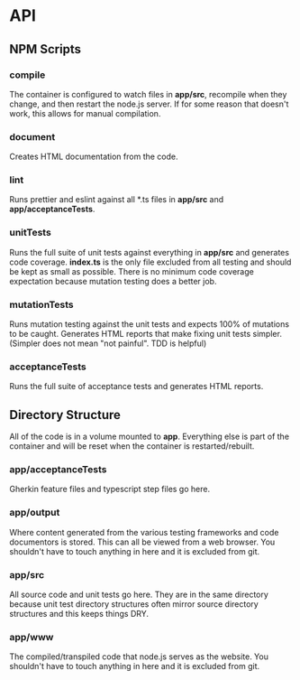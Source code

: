 # API
## NPM Scripts
### compile
The container is configured to watch files in **app/src**, recompile when they change, and then restart the node.js server.
If for some reason that doesn't work, this allows for manual compilation.
### document
Creates HTML documentation from the code.
### lint
Runs prettier and eslint against all *.ts files in **app/src** and **app/acceptanceTests**.
### unitTests
Runs the full suite of unit tests against everything in **app/src** and generates code coverage.
**index.ts** is the only file excluded from all testing and should be kept as small as possible.
There is no minimum code coverage expectation because mutation testing does a better job.
### mutationTests
Runs mutation testing against the unit tests and expects 100% of mutations to be caught.
Generates HTML reports that make fixing unit tests simpler. (Simpler does not mean "not painful". TDD is helpful)
### acceptanceTests
Runs the full suite of acceptance tests and generates HTML reports.
## Directory Structure
All of the code is in a volume mounted to **app**. Everything else is part of the container and will be reset when the container is restarted/rebuilt.
### app/acceptanceTests
Gherkin feature files and typescript step files go here.
### app/output
Where content generated from the various testing frameworks and code documentors is stored.
This can all be viewed from a web browser.
You shouldn't have to touch anything in here and it is excluded from git.
### app/src
All source code and unit tests go here. They are in the same directory because unit test directory structures often mirror
source directory structures and this keeps things DRY.
### app/www
The compiled/transpiled code that node.js serves as the website.
You shouldn't have to touch anything in here and it is excluded from git.
